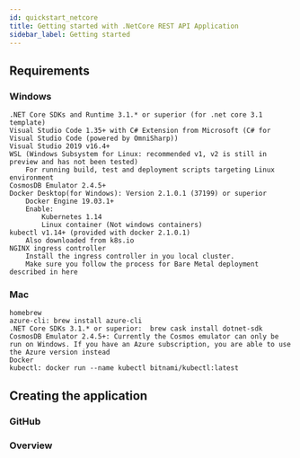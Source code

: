 ```yaml
---
id: quickstart_netcore
title: Getting started with .NetCore REST API Application
sidebar_label: Getting started
---
```



## Requirements 

### Windows

    .NET Core SDKs and Runtime 3.1.* or superior (for .net core 3.1 template)
    Visual Studio Code 1.35+ with C# Extension from Microsoft (C# for Visual Studio Code (powered by OmniSharp))
    Visual Studio 2019 v16.4+
    WSL (Windows Subsystem for Linux: recommended v1, v2 is still in preview and has not been tested)
        For running build, test and deployment scripts targeting Linux environment
    CosmosDB Emulator 2.4.5+
    Docker Desktop(for Windows): Version 2.1.0.1 (37199) or superior
        Docker Engine 19.03.1+
        Enable:
            Kubernetes 1.14
            Linux container (Not windows containers)
    kubectl v1.14+ (provided with docker 2.1.0.1)
        Also downloaded from k8s.io 
    NGINX ingress controller
        Install the ingress controller in you local cluster.
        Make sure you follow the process for Bare Metal deployment described in here

### Mac

    homebrew
    azure-cli: brew install azure-cli
    .NET Core SDKs 3.1.* or superior:  brew cask install dotnet-sdk
    CosmosDB Emulator 2.4.5+: Currently the Cosmos emulator can only be run on Windows. If you have an Azure subscription, you are able to use the Azure version instead
    Docker
    kubectl: docker run --name kubectl bitnami/kubectl:latest


## Creating the application

### GitHub



### Overview
